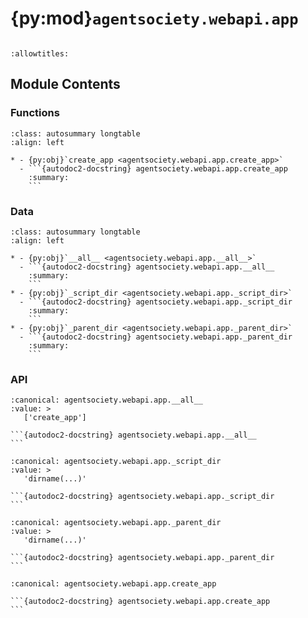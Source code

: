# {py:mod}`agentsociety.webapi.app`

```{py:module} agentsociety.webapi.app
```

```{autodoc2-docstring} agentsociety.webapi.app
:allowtitles:
```

## Module Contents

### Functions

````{list-table}
:class: autosummary longtable
:align: left

* - {py:obj}`create_app <agentsociety.webapi.app.create_app>`
  - ```{autodoc2-docstring} agentsociety.webapi.app.create_app
    :summary:
    ```
````

### Data

````{list-table}
:class: autosummary longtable
:align: left

* - {py:obj}`__all__ <agentsociety.webapi.app.__all__>`
  - ```{autodoc2-docstring} agentsociety.webapi.app.__all__
    :summary:
    ```
* - {py:obj}`_script_dir <agentsociety.webapi.app._script_dir>`
  - ```{autodoc2-docstring} agentsociety.webapi.app._script_dir
    :summary:
    ```
* - {py:obj}`_parent_dir <agentsociety.webapi.app._parent_dir>`
  - ```{autodoc2-docstring} agentsociety.webapi.app._parent_dir
    :summary:
    ```
````

### API

````{py:data} __all__
:canonical: agentsociety.webapi.app.__all__
:value: >
   ['create_app']

```{autodoc2-docstring} agentsociety.webapi.app.__all__
```

````

````{py:data} _script_dir
:canonical: agentsociety.webapi.app._script_dir
:value: >
   'dirname(...)'

```{autodoc2-docstring} agentsociety.webapi.app._script_dir
```

````

````{py:data} _parent_dir
:canonical: agentsociety.webapi.app._parent_dir
:value: >
   'dirname(...)'

```{autodoc2-docstring} agentsociety.webapi.app._parent_dir
```

````

````{py:function} create_app(pg_dsn: str, mlflow_url: str, read_only: bool, get_tenant_id: typing.Callable[[fastapi.Request], str] = lambda _: '', more_router: typing.Optional[fastapi.APIRouter] = None, session_secret_key: str = 'agentsociety-session')
:canonical: agentsociety.webapi.app.create_app

```{autodoc2-docstring} agentsociety.webapi.app.create_app
```
````
